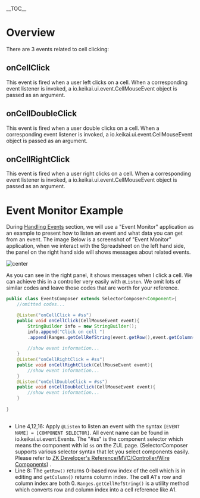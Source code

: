 \_\_TOC\_\_

# Overview

There are 3 events related to cell clicking:

## onCellClick

This event is fired when a user left clicks on a cell. When a
corresponding event listener is invoked, a
<javadoc directory="keikai">io.keikai.ui.event.CellMouseEvent</javadoc>
object is passed as an argument.

## onCellDoubleClick

This event is fired when a user double clicks on a cell. When a
corresponding event listener is invoked, a
<javadoc directory="keikai">io.keikai.ui.event.CellMouseEvent</javadoc>
object is passed as an argument.

## onCellRightClick

This event is fired when a user right clicks on a cell. When a
corresponding event listener is invoked, a
<javadoc directory="keikai">io.keikai.ui.event.CellMouseEvent</javadoc>
object is passed as an argument.

# Event Monitor Example

During [Handling
Events](ZK_Spreadsheet_Essentials_3.x/Working_with_Spreadsheet/Handling_Events "wikilink")
section, we will use a "Event Monitor" application as an example to
present how to listen an event and what data you can get from an event.
The image Below is a screenshot of "Event Monitor" application, when we
interact with the Spreadsheet on the left hand side, the panel on the
right hand side will shows messages about related events.

![ center](zss-essentials-events-cellClicking.png " center")

As you can see in the right panel, it shows messages when I click a
cell. We can achieve this in a controller very easily with `@Listen`. We
omit lots of similar codes and leave those codes that are worth for your
reference.

``` java
public class EventsComposer extends SelectorComposer<Component>{
    //omitted codes...

    @Listen("onCellClick = #ss")
    public void onCellClick(CellMouseEvent event){
        StringBuilder info = new StringBuilder();
        info.append("Click on cell ")
        .append(Ranges.getCellRefString(event.getRow(),event.getColumn()));
        
        //show event information...
    }
    @Listen("onCellRightClick = #ss")
    public void onCellRightClick(CellMouseEvent event){
        //show event information...
    }
    @Listen("onCellDoubleClick = #ss")
    public void onCellDoubleClick(CellMouseEvent event){
        //show event information...
    }
    
}
    
```

  - Line 4,12,16: Apply `@Listen` to listen an event with the syntax
    `[EVENT NAME] = [COMPONENT SELECTOR]`. All event name can be found
    in <javadoc directory="keikai">io.keikai.ui.event.Events</javadoc>.
    The "\#ss" is the component selector which means the component with
    id `ss` on the ZUL page. (SelectorComposer supports various selector
    syntax that let you select components easily. Please refer to [ZK
    Developer's Reference/MVC/Controller/Wire
    Components](ZK_Developer's_Reference/MVC/Controller/Wire_Components "wikilink"))
    .
  - Line 8: The `getRow()` returns 0-based row index of the cell which
    is in editing and `getColumn()` returns column index. The cell A1's
    row and column index are both 0. `Ranges.getCellRefString()` is a
    utility method which converts row and column index into a cell
    reference like A1.
